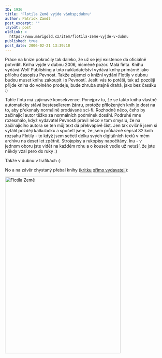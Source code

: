 ```yaml
---
ID: 1936
title: 'Flotila Země vyjde v&nbsp;dubnu'
author: Patrick Zandl
post_excerpt: ""
layout: post
oldlink: >
  https://www.marigold.cz/item/flotila-zeme-vyjde-v-dubnu
published: true
post_date: 2006-02-21 13:39:10
---
```

<p>Práce na knize pokročily tak daleko, že už se její existence dá oficiálně potvrdit. Kniha vyjde v dubnu 2006, nicméně pozor. Malá finta. Knihu vydává Wolf Publishing a toto nakladatelství vydává knihy primárně jako přílohu časopisu Pevnost. Takže zájemci o knižní vydání Flotily v dubnu budou muset knihu zakoupit i s Pevností. Jeslti vás to potěší, tak až později přijde kniha do volného prodeje, bude zhruba stejně drahá, jako bez časáku :)</p>

<p>Tahle finta má zajímavé konsekvence. Ponejprv tu, že se takto kniha vlastně automaticky stává bestesellerem žánru, protože přiložených knih je dost na to, aby překonaly normálně prodávané sci-fi. Rozhodně něco, čeho by začínající autor těžko za normálních podmínek dosáhl. Podruhé mne rozesmálo, když vydavatel Pevnosti pravil něco v tom smyslu, že na začínajícího autora se ten můj text dá překvapivě číst. Jen tak cvičně jsem si vytáhl později kalkulačku a spočetl jsem, že jsem průkazně sepsal 32 knih rozsahu Flotily - to když jsem sečetl délku svých digitálních textů v mém archívu na deset let zpětně. Strojopisy a rukopisy napočítány. Inu - v jednom oboru jste vidět na každém rohu a o kousek vedle už netuší, že jste někdy vzal pero do ruky :)</p>

<p>Takže v dubnu v trafikách :)</p>

<p>No a na závěr chystaný přebal knihy (<a href="http://wolfpublishing.cz/modules.php?name=News&amp;file=article&amp;sid=14">kritku přímo vydavateli</a>):</p>

<p><img src="/wp-content/uploads/20060221-flotila_zeme.jpg" alt="Flotila Země" width="382" height="583" />
</p>
